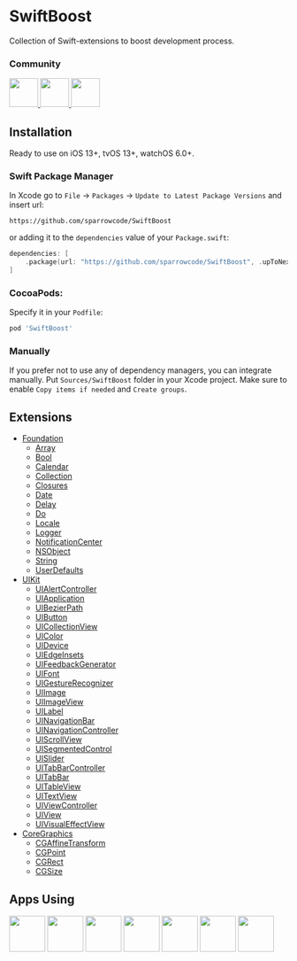 # SwiftBoost

Collection of Swift-extensions to boost development process.
 
### Community

<p float="left">
    <a href="https://discord.gg/K9SKMTKVNH">
        <img src="https://cdn.sparrowcode.io/github/badges/discord.png?version=2" height="52">
    </a>
    <a href="#apps-using">
        <img src="https://cdn.sparrowcode.io/github/badges/download-on-the-appstore.png?version=2" height="52">
    </a>
    <a href="https://github.com/sponsors/sparrowcode">
        <img src="https://cdn.sparrowcode.io/github/badges/github-sponsor.png?version=3" height="52">
    </a>
</p>

## Installation

Ready to use on iOS 13+, tvOS 13+, watchOS 6.0+.

### Swift Package Manager

In Xcode go to `File` -> `Packages` -> `Update to Latest Package Versions` and insert url: 

```
https://github.com/sparrowcode/SwiftBoost
```

or adding it to the `dependencies` value of your `Package.swift`:

```swift
dependencies: [
    .package(url: "https://github.com/sparrowcode/SwiftBoost", .upToNextMajor(from: "4.0.0"))
]
```

### CocoaPods:

Specify it in your `Podfile`:

```ruby
pod 'SwiftBoost'
```

### Manually

If you prefer not to use any of dependency managers, you can integrate manually. Put `Sources/SwiftBoost` folder in your Xcode project. Make sure to enable `Copy items if needed` and `Create groups`.

## Extensions

- [Foundation](https://github.com/sparrowcode/SwiftBoost/tree/main/Sources/SwiftBoost/Foundation)
    - [Array](https://github.com/sparrowcode/SwiftBoost/blob/main/Sources/SwiftBoost/Foundation/Extensions/ArrayExtension.swift)
    - [Bool](https://github.com/sparrowcode/SwiftBoost/blob/main/Sources/SwiftBoost/Foundation/Extensions/BoolExtension.swift)
    - [Calendar](https://github.com/sparrowcode/SwiftBoost/blob/main/Sources/SwiftBoost/Foundation/Extensions/CalendarExtension.swift)
    - [Collection](https://github.com/sparrowcode/SwiftBoost/blob/main/Sources/SwiftBoost/Foundation/Extensions/CollectionExtension.swift)
    - [Closures](https://github.com/sparrowcode/SwiftBoost/blob/main/Sources/SwiftBoost/Foundation/Typealiases/ClosuresExtension.swift)
    - [Date](https://github.com/sparrowcode/SwiftBoost/blob/main/Sources/SwiftBoost/Foundation/Extensions/DateExtension.swift)
    - [Delay](https://github.com/sparrowcode/SwiftBoost/blob/main/Sources/SwiftBoost/Foundation/Delay.swift)
    - [Do](https://github.com/sparrowcode/SwiftBoost/blob/main/Sources/SwiftBoost/Foundation/Do.swift)
    - [Locale](https://github.com/sparrowcode/SwiftBoost/blob/main/Sources/SwiftBoost/Foundation/Extensions/LocaleExtension.swift)
    - [Logger](https://github.com/sparrowcode/SwiftBoost/blob/main/Sources/SwiftBoost/Foundation/Logger.swift)
    - [NotificationCenter](https://github.com/sparrowcode/SwiftBoost/blob/main/Sources/SwiftBoost/Foundation/Extensions/NotificationCenterExtension.swift)
    - [NSObject](https://github.com/sparrowcode/SwiftBoost/blob/main/Sources/SwiftBoost/Foundation/Extensions/NSObjectExtension.swift)
    - [String](https://github.com/sparrowcode/SwiftBoost/blob/main/Sources/SwiftBoost/Foundation/Extensions/StringExtension.swift)
    - [UserDefaults](https://github.com/sparrowcode/SwiftBoost/blob/main/Sources/SwiftBoost/Foundation/Extensions/UserDefaultsExtension.swift)
- [UIKit](https://github.com/sparrowcode/SwiftBoost/tree/main/Sources/SwiftBoost/UIKit)
    - [UIAlertController](https://github.com/sparrowcode/SwiftBoost/tree/main/Sources/SwiftBoost/UIKit/Extensions/UIAlertControllerExtension.swift)
    - [UIApplication](https://github.com/sparrowcode/SwiftBoost/tree/main/Sources/SwiftBoost/UIKit/Extensions/UIApplicationExtension.swift)
    - [UIBezierPath](https://github.com/sparrowcode/SwiftBoost/tree/main/Sources/SwiftBoost/UIKit/Extensions/UIBezierPathExtension.swift)
    - [UIButton](https://github.com/sparrowcode/SwiftBoost/tree/main/Sources/SwiftBoost/UIKit/Extensions/UIButtonExtension.swift)
    - [UICollectionView](https://github.com/sparrowcode/SwiftBoost/tree/main/Sources/SwiftBoost/UIKit/Extensions/UICollectionViewExtension.swift)
    - [UIColor](https://github.com/sparrowcode/SwiftBoost/tree/main/Sources/SwiftBoost/UIKit/Extensions/UIColorExtension.swift)
    - [UIDevice](https://github.com/sparrowcode/SwiftBoost/tree/main/Sources/SwiftBoost/UIKit/Extensions/UIDeviceExtension.swift)
    - [UIEdgeInsets](https://github.com/sparrowcode/SwiftBoost/tree/main/Sources/SwiftBoost/UIKit/Extensions/UIEdgeInsetsExtension.swift)
    - [UIFeedbackGenerator](https://github.com/sparrowcode/SwiftBoost/tree/main/Sources/SwiftBoost/UIKit/Extensions/UIFeedbackGeneratorExtension.swift)
    - [UIFont](https://github.com/sparrowcode/SwiftBoost/tree/main/Sources/SwiftBoost/UIKit/Extensions/UIFontExtension.swift)
    - [UIGestureRecognizer](https://github.com/sparrowcode/SwiftBoost/tree/main/Sources/SwiftBoost/UIKit/Extensions/UIGestureRecognizerExtension.swift)
    - [UIImage](https://github.com/sparrowcode/SwiftBoost/tree/main/Sources/SwiftBoost/UIKit/Extensions/UIImageExtension.swift)
    - [UIImageView](https://github.com/sparrowcode/SwiftBoost/tree/main/Sources/SwiftBoost/UIKit/Extensions/UIImageViewExtension.swift)
    - [UILabel](https://github.com/sparrowcode/SwiftBoost/tree/main/Sources/SwiftBoost/UIKit/Extensions/UILabelExtension.swift)
    - [UINavigationBar](https://github.com/sparrowcode/SwiftBoost/tree/main/Sources/SwiftBoost/UIKit/Extensions/UINavigationBarExtension.swift)
    - [UINavigationController](https://github.com/sparrowcode/SwiftBoost/tree/main/Sources/SwiftBoost/UIKit/Extensions/UINavigationControllerExtension.swift)
    - [UIScrollView](https://github.com/sparrowcode/SwiftBoost/tree/main/Sources/SwiftBoost/UIKit/Extensions/UIScrollViewExtension.swift)
    - [UISegmentedControl](https://github.com/sparrowcode/SwiftBoost/tree/main/Sources/SwiftBoost/UIKit/Extensions/UISegmentedControlExtension.swift)
    - [UISlider](https://github.com/sparrowcode/SwiftBoost/tree/main/Sources/SwiftBoost/UIKit/Extensions/UISliderExtension.swift)
    - [UITabBarController](https://github.com/sparrowcode/SwiftBoost/tree/main/Sources/SwiftBoost/UIKit/Extensions/UITabBarControllerExtension.swift)
    - [UITabBar](https://github.com/sparrowcode/SwiftBoost/tree/main/Sources/SwiftBoost/UIKit/Extensions/UITabBarExtension.swift)
    - [UITableView](https://github.com/sparrowcode/SwiftBoost/tree/main/Sources/SwiftBoost/UIKit/Extensions/UITableViewExtension.swift)
    - [UITextView](https://github.com/sparrowcode/SwiftBoost/tree/main/Sources/SwiftBoost/UIKit/Extensions/UITextViewExtension.swift)
    - [UIViewController](https://github.com/sparrowcode/SwiftBoost/tree/main/Sources/SwiftBoost/UIKit/Extensions/UIViewControllerExtension.swift)
    - [UIView](https://github.com/sparrowcode/SwiftBoost/tree/main/Sources/SwiftBoost/UIKit/Extensions/UIViewExtension.swift)
    - [UIVisualEffectView](https://github.com/sparrowcode/SwiftBoost/tree/main/Sources/SwiftBoost/UIKit/Extensions/UIVisualEffectViewExtension.swift)
- [CoreGraphics](https://github.com/sparrowcode/SwiftBoost/tree/main/Sources/SwiftBoost/CoreGraphics)
    - [CGAffineTransform](https://github.com/sparrowcode/SwiftBoost/tree/main/Sources/SwiftBoost/CoreGraphics/Extensions/CGAffineTransformExtension.swift)
    - [CGPoint](https://github.com/sparrowcode/SwiftBoost/tree/main/Sources/SwiftBoost/CoreGraphics/Extensions/CGPointExtension.swift)
    - [CGRect](https://github.com/sparrowcode/SwiftBoost/tree/main/Sources/SwiftBoost/CoreGraphics/Extensions/CGRectExtension.swift)
    - [CGSize](https://github.com/sparrowcode/SwiftBoost/tree/main/Sources/SwiftBoost/CoreGraphics/Extensions/CGSizeExtension.swift)

## Apps Using

<p float="left">
    <a href="https://apps.apple.com/app/id1624477055"><img src="https://cdn.sparrowcode.io/github/apps-using/id1624477055.png?version=2" height="65"></a>
    <a href="https://apps.apple.com/app/id1625641322"><img src="https://cdn.sparrowcode.io/github/apps-using/id1625641322.png?version=2" height="65"></a>
    <a href="https://apps.apple.com/app/id875280793"><img src="https://cdn.sparrowcode.io/github/apps-using/id875280793.png?version=2" height="65"></a>
    <a href="https://apps.apple.com/app/id743843090"><img src="https://cdn.sparrowcode.io/github/apps-using/id743843090.png?version=2" height="65"></a>
    <a href="https://apps.apple.com/app/id537070378"><img src="https://cdn.sparrowcode.io/github/apps-using/id537070378.png?version=2" height="65"></a>
    <a href="https://apps.apple.com/app/id1570676244"><img src="https://cdn.sparrowcode.io/github/apps-using/id1570676244.png?version=2" height="65"></a>
    <a href="https://apps.apple.com/app/id1617055933"><img src="https://cdn.sparrowcode.io/github/apps-using/id1617055933.png?version=2" height="65"></a>
</p>

